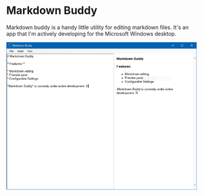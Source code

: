 # Markdown Buddy

Markdown buddy is a handy little utility for editing markdown files. It's an app that I'm actively developing for the Microsoft Windows desktop. 

![Markdown Buddy Screenshot](Images/Screenshot.png)